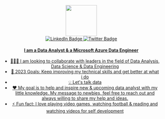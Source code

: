 <div id="header" align="center">
  <img src="https://media.giphy.com/media/M9gbBd9nbDrOTu1Mqx/giphy.gif" width="100"/>
</div>
<div id="badges" align="center">
  <a href="https://linkedin.com/in/ahmed-adamu">
    <img src="https://img.shields.io/badge/LinkedIn-blue?style=for-the-badge&logo=linkedin&logoColor=white" alt="LinkedIn Badge"/>
  <a href="https://twitter.com/AhmedBabzy"> 
    <img src="https://img.shields.io/badge/Twitter-blue?style=for-the-badge&logo=twitter&logoColor=white" alt="Twitter Badge"/>
  

#### I am a Data Analyst & a Microsoft Azure Data Engineer



* 🧑‍🤝‍🧑 I am looking to collaborate with leaders in the field of Data Analysis, Data Science & Data Engineering
* 🎯 2023 Goals: Keep improving my technical skills and get better at what i do
* 💡 Let's talk data
* :heart: My goal is to help and inspire new & upcoming data analyst with my little knowledge. My message to newbies, feel free to reach out and always willing to share my  help and ideas.
* ⚡ Fun fact: I love playing video games, watching football & reading and watching videos for self development


 
